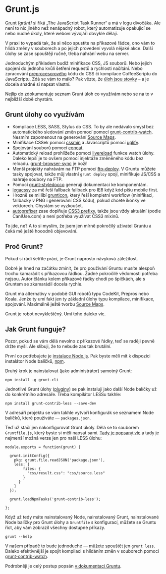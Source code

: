 # Grunt.js

[Grunt](http://gruntjs.com/) *[grŭnt]* si říká „The JavaScript Task Runner“ a má v logu divočáka. Ale není to nic jiného než nenápadný robot, který automatizuje opakující se nebo nudné úkoly, které weboví vývojáři obvykle dělají.

V praxi to vypadá tak, že si něco spustíte na příkazové řádce, ono vám to hlídá změny v souborech a po jejich provedení vyvolá nějaké akce. Další úlohy se zase spouštějí ručně, třeba nahrání webu na server.

Jednoduchým příkladem budiž minifikace CSS, JS souborů. Nebo jejich spojení do jednoho kvůli šetření requestů a rychlosti načítání. Nebo zpracování [preprocesorového](/blog/12-css-preprocesory-1) kódu do CSS či kompilace CoffeeScriptu do JavaScriptu. Zdá se vám to málo? Pak vězte, že [úloh jsou stovky](http://gruntjs.com/plugins) – a je docela snadné si napsat vlastní.

Nejlíp do zdokumentuje seznam Grunt úloh co využívám nebo se na to v nejbližší době chystám. 

## Grunt úlohy co využívám

* Kompilace LESS, SASS, Stylus do CSS. To by ale nedávalo smysl bez automatického sledování změn pomocí pomocí [grunt-contrib-watch](https://github.com/gruntjs/grunt-contrib-watch). Nesmím zapomenout na generování [Source Maps](http://roots.io/using-less-source-maps/).
* Minifikace CSSek pomocí [cssmin](https://github.com/gruntjs/grunt-contrib-cssmin) a Javascriptů pomocí [uglify](https://github.com/gruntjs/grunt-contrib-uglify).
* Spojování souborů pomocí [concat](https://github.com/gruntjs/grunt-contrib-concat).
* Automatický reload prohlížeče pomocí [livereload](https://github.com/gruntjs/grunt-contrib-watch#optionslivereload) funkce watch úlohy. Daleko lepší je to ovšem pomocí injektáže změněného kódu bez reloadu. [grunt-browser-sync](https://github.com/shakyshane/grunt-browser-sync) je boží!
* Menší projekty nahrávám na FTP pomocí [ftp-deploy](https://github.com/zonak/grunt-ftp-deploy). V Gruntu můžete tasky spojovat, takže můj vlastní `grunt deploy` spojí, minifikuje JS/CSS a nahraje soubory na FTP.
* Pomocí [grunt-styledocco](https://www.npmjs.org/package/grunt-styledocco) generuji dokumentaci ke komponentám. 
* [legacssy](https://github.com/robinpokorny/grunt-legacssy) za mě řeší fallback fallback pro IE8 když kód píšu mobile first.
* Hrozně se mi líbí [grunticon](http://blog.iconfinder.com/get-started-with-grunticon/), který řeší kompletní workflow (minifikaci, fallbacky v PNG i generování CSS kódu), pokud chcete ikonky ve vektorech. Chystám se vyzkoušet.
* [autoprefixer](http://css-tricks.com/autoprefixer/) zase doplňuje [CSS3 prefixy](http://www.vzhurudolu.cz/prirucka/prefix), takže jsou vždy aktuální (podle CanIUse.com) a není potřeba využívat CSS3 mixinů.

To jde, ne? A to si myslím, že jsem jen mírně pokročilý uživatel Gruntu a čeká mě ještě hooodně objevování.


## Proč Grunt?

Pokud si rádi šetříte práci, je Grunt naprosto návyková záležitost. 

Dobré je hned na začátku zmínit, že pro používání Gruntu musíte alespoň trochu kamarádit s příkazovou řádkou. Žádné pokročilé vědomosti potřeba nejsou. Autor  článku kolem příkazové řádky chodí po špičkách, ale s Gruntem se zkamarádil docela rychle.

Grunt má alternativy v podobě GUI robotů typu CodeKit, Prepros nebo Koala. Jenže ty umí fakt jen ty základní úlohy typu kompilace, minifikace, spojování. Maximálně ještě tvorbu [Source Maps](http://roots.io/using-less-source-maps/).

Grunt je robot nevykleštěný. Umí toho daleko víc.

## Jak Grunt funguje?

Pozor, pokud se vám dělá nevolno z příkazové řádky, teď se raději pevně držte myši. Ale slibuji, že to nebude zas tak brutální. 

První co potřebujete je [instalace Node.js](http://nodejs.org/). Pak byste měli mít k dispozici instalátor Node balíčků, [npm](https://www.npmjs.org/).

Druhý krok je nainstalovat (jako administrátor) samotný Grunt:

	npm install -g grunt-cli

Jednotlivé Grunt úlohy ([pluginy](http://gruntjs.com/plugins)) se pak instalují jako další Node balíčky už do konkrétního adresáře. Třeba kompilátor LESSu takhle:

	npm install grunt-contrib-less --save-dev
	
V adresáři projektu se vám takhle vytvoří konfigurák se seznamem Node balíčků, které používáte — `packages.json`.

Teď už stačí jen nakonfigurovat Grunt úkoly. Dělá se to souborem `Gruntfile.js`, který byste si měli napsat sami. [Tady je popsaný víc](http://gruntjs.com/sample-gruntfile) a tady je nejmenší možná verze jen pro naši LESS úlohu:

	module.exports = function(grunt) {
	
	  grunt.initConfig({
	    pkg: grunt.file.readJSON('package.json'),
	    less: {
	        files: {
	          "css/result.css": "css/source.less"
	        }
	      }   
	    }
	  });
	
	  grunt.loadNpmTasks('grunt-contrib-less');
	
	};
	
Když už tedy máte nainstalovaný Node, nainstalovaný Grunt, nainstalované Node balíčky pro Grunt úlohy a `Gruntfile` s konfigurací, můžete se Gruntu říct, aby vám zobrazil všechny dostupné příkazy.

	grunt --help
	
V našem případě to bude jednoduché — můžete spouštět jen `grunt less`. Daleko efektivnější je spojit kompilaci s hlídáním změn v souborech pomocí [grunt-contrib-watch](https://github.com/gruntjs/grunt-contrib-watch).

Podrobněji je celý postup popsán [v dokumentaci Gruntu](http://gruntjs.com/getting-started).



